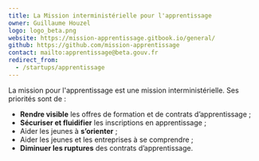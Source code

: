 ```yaml
---
title: La Mission interministérielle pour l'apprentissage
owner: Guillaume Houzel
logo: logo_beta.png
website: https://mission-apprentissage.gitbook.io/general/
github: https://github.com/mission-apprentissage
contact: mailto:apprentissage@beta.gouv.fr
redirect_from:
  - /startups/apprentissage
---
```


La mission pour l'apprentissage est une mission interministérielle. Ses priorités sont de : 
- **Rendre visible** les offres de formation et de contrats d’apprentissage ; 
- **Sécuriser et fluidifier** les inscriptions en apprentissage ; 
- Aider les jeunes à **s’orienter** ; 
- Aider les jeunes et les entreprises à se comprendre ; 
- **Diminuer les ruptures** des contrats d’apprentissage.
